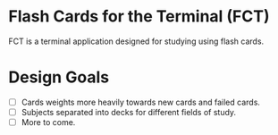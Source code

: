 # Flash Cards for the Terminal (FCT)
FCT is a terminal application designed for studying using flash cards. 


# Design Goals
- [ ] Cards weights more heavily towards new cards and failed cards.
- [ ] Subjects separated into decks for different fields of study.
- [ ] More to come.
